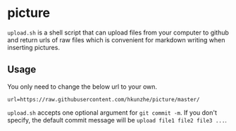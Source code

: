 # picture

`upload.sh` is a shell script that can upload files from your computer to github and return urls of raw files which is convenient
for markdown writing when inserting pictures.

## Usage

You only need to change the below url to your own.
```
url=https://raw.githubusercontent.com/hkunzhe/picture/master/
```
`upload.sh` accepts one optional argument for `git commit -m`. If you don't specify, the default commit
message will be `upload file1 file2 file3 ...`.
